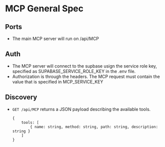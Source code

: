 # MCP General Spec



## Ports
- The main MCP server will run on /api/MCP

## Auth
- The MCP server will connect to the supbase usign the service role key, specified as SUPABASE_SERVICE_ROLE_KEY in the .env file.
- Authorization is through the headers.  The MCP request  must contain the value that is specified in MCP_SERVICE_KEY

## Discovery
- `GET /api/MCP` returns a JSON payload describing the available tools.  
  ```
  {
      tools: [
          { name: string, method: string, path: string, description: string }
      ]
  }
  ```
